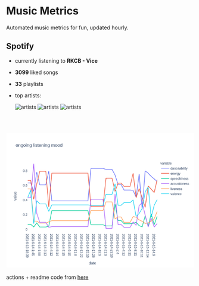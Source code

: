 # Music Metrics

Automated music metrics for fun, updated hourly.

## Spotify

- currently listening to **RKCB - Vice**

- **3099** liked songs
- **33** playlists

- top artists: 

    ![artists](https://i.scdn.co/image/ab6761610000f178059b0c42483cc0958c1c2bc4) ![artists](https://i.scdn.co/image/8bf432a5ebaa42ac0a13209ee2b627506d10b92b) ![artists](https://i.scdn.co/image/8a188b7236f3c78416a3f75c9da52957ed3bcb9b)

<br></br>

<!-- ## Audio features for currently playing

![feature spread](figures/auto.png) -->

![ongoing features](figures/timeseries.png)

actions + readme code from [here](https://github.com/gargakshit/gargakshit)
